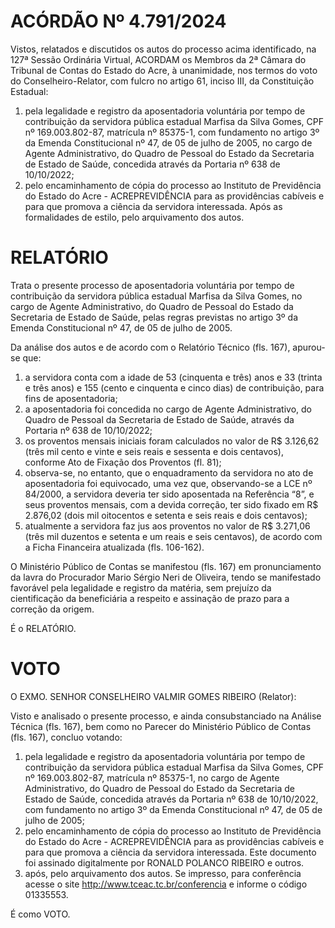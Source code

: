 # ACÓRDÃO Nº 4.791/2024

Vistos, relatados e discutidos os autos do processo acima identificado, na 127ª Sessão Ordinária Virtual, ACORDAM os Membros da 2ª Câmara do Tribunal de Contas do Estado do Acre, à unanimidade, nos termos do voto do Conselheiro-Relator, com fulcro no artigo 61, inciso III, da Constituição Estadual:

1. pela legalidade e registro da aposentadoria voluntária por tempo de contribuição da servidora pública estadual Marfisa da Silva Gomes, CPF nº 169.003.802-87, matrícula nº 85375-1, com fundamento no artigo 3º da Emenda Constitucional nº 47, de 05 de julho de 2005, no cargo de Agente Administrativo, do Quadro de Pessoal do Estado da Secretaria de Estado de Saúde, concedida através da Portaria nº 638 de 10/10/2022;
2. pelo encaminhamento de cópia do processo ao Instituto de Previdência do Estado do Acre - ACREPREVIDÊNCIA para as providências cabíveis e para que promova a ciência da servidora interessada. Após as formalidades de estilo, pelo arquivamento dos autos.

# RELATÓRIO

Trata o presente processo de aposentadoria voluntária por tempo de contribuição da servidora pública estadual Marfisa da Silva Gomes, no cargo de Agente Administrativo, do Quadro de Pessoal do Estado da Secretaria de Estado de Saúde, pelas regras previstas no artigo 3º da Emenda Constitucional nº 47, de 05 de julho de 2005.

Da análise dos autos e de acordo com o Relatório Técnico (fls. 167), apurou-se que:

1. a servidora conta com a idade de 53 (cinquenta e três) anos e 33 (trinta e três anos) e 155 (cento e cinquenta e cinco dias) de contribuição, para fins de aposentadoria;
2. a aposentadoria foi concedida no cargo de Agente Administrativo, do Quadro de Pessoal da Secretaria de Estado de Saúde, através da Portaria nº 638 de 10/10/2022;
3. os proventos mensais iniciais foram calculados no valor de R$ 3.126,62 (três mil cento e vinte e seis reais e sessenta e dois centavos), conforme Ato de Fixação dos Proventos (fl. 81);
4. observa-se, no entanto, que o enquadramento da servidora no ato de aposentadoria foi equivocado, uma vez que, observando-se a LCE nº 84/2000, a servidora deveria ter sido aposentada na Referência “8”, e seus proventos mensais, com a devida correção, ter sido fixado em R$ 2.876,02 (dois mil oitocentos e setenta e seis reais e dois centavos);
5. atualmente a servidora faz jus aos proventos no valor de R$ 3.271,06 (três mil duzentos e setenta e um reais e seis centavos), de acordo com a Ficha Financeira atualizada (fls. 106-162).

O Ministério Público de Contas se manifestou (fls. 167) em pronunciamento da lavra do Procurador Mario Sérgio Neri de Oliveira, tendo se manifestado favorável pela legalidade e registro da matéria, sem prejuízo da cientificação da beneficiária a respeito e assinação de prazo para a correção da origem.

É o RELATÓRIO.

# VOTO

O EXMO. SENHOR CONSELHEIRO VALMIR GOMES RIBEIRO (Relator):

Visto e analisado o presente processo, e ainda consubstanciado na Análise Técnica (fls. 167), bem como no Parecer do Ministério Público de Contas (fls. 167), concluo votando:

1. pela legalidade e registro da aposentadoria voluntária por tempo de contribuição da servidora pública estadual Marfisa da Silva Gomes, CPF nº 169.003.802-87, matrícula nº 85375-1, no cargo de Agente Administrativo, do Quadro de Pessoal do Estado da Secretaria de Estado de Saúde, concedida através da Portaria nº 638 de 10/10/2022, com fundamento no artigo 3º da Emenda Constitucional nº 47, de 05 de julho de 2005;
2. pelo encaminhamento de cópia do processo ao Instituto de Previdência do Estado do Acre - ACREPREVIDÊNCIA para as providências cabíveis e para que promova a ciência da servidora interessada. Este documento foi assinado digitalmente por RONALD POLANCO RIBEIRO e outros.
3. após, pelo arquivamento dos autos. Se impresso, para conferência acesse o site http://www.tceac.tc.br/conferencia e informe o código 01335553.

É como VOTO.
